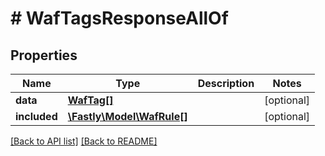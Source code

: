 # # WafTagsResponseAllOf

## Properties

Name | Type | Description | Notes
------------ | ------------- | ------------- | -------------
**data** | [**WafTag[]**](WafTag.md) |  | [optional] 
**included** | [**\Fastly\Model\WafRule[]**](WafRule.md) |  | [optional] 


[[Back to API list]](../../README.md#endpoints) [[Back to README]](../../README.md)
